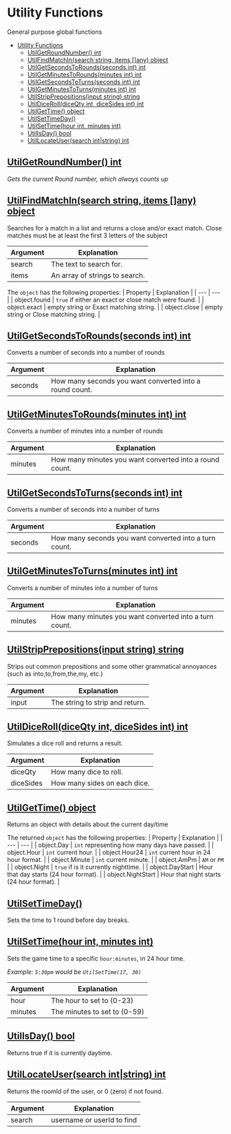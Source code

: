 # Utility Functions

General purpose global functions

- [Utility Functions](#utility-functions)
  - [UtilGetRoundNumber() int](#utilgetroundnumber-int)
  - [UtilFindMatchIn(search string, items \[\]any) object](#utilfindmatchinsearch-string-items-any-object)
  - [UtilGetSecondsToRounds(seconds int) int](#utilgetsecondstoroundsseconds-int-int)
  - [UtilGetMinutesToRounds(minutes int) int](#utilgetminutestoroundsminutes-int-int)
  - [UtilGetSecondsToTurns(seconds int) int](#utilgetsecondstoturnsseconds-int-int)
  - [UtilGetMinutesToTurns(minutes int) int](#utilgetminutestoturnsminutes-int-int)
  - [UtilStripPrepositions(input string) string](#utilstripprepositionsinput-string-string)
  - [UtilDiceRoll(diceQty int, diceSides int) int](#utildicerolldiceqty-int-dicesides-int-int)
  - [UtilGetTime() object](#utilgettime-object)
  - [UtilSetTimeDay()](#utilsettimeday)
  - [UtilSetTime(hour int, minutes int)](#utilsettimehour-int-minutes-int)
  - [UtilIsDay() bool](#utilisday-bool)
  - [UtilLocateUser(search int|string) int](#utillocateusersearch-intstring-int)

## [UtilGetRoundNumber() int](/scripting/util_func.go) 
_Gets the current Round number, which always counts up_

## [UtilFindMatchIn(search string, items []any) object](/scripting/util_func.go)
Searches for a match in a list and returns a close and/or exact match. Close matches must be at least the first 3 letters of the subject

|  Argument | Explanation |
| --- | --- |
| search | The text to search for. |
| items | An array of strings to search. |

The `object` has the following properties:
|  Property | Explanation |
| --- | --- |
| object.found | `true` if either an exact or close match were found. |
| object.exact | empty string or Exact matching string. |
| object.close | empty string or Close matching string. |

## [UtilGetSecondsToRounds(seconds int) int](/scripting/util_func.go)
Converts a number of seconds into a number of rounds

|  Argument | Explanation |
| --- | --- |
| seconds | How many seconds you want converted into a round count. |

## [UtilGetMinutesToRounds(minutes int) int](/scripting/util_func.go)
Converts a number of minutes into a number of rounds

|  Argument | Explanation |
| --- | --- |
| minutes | How many minutes you want converted into a round count. |

## [UtilGetSecondsToTurns(seconds int) int](/scripting/util_func.go)
Converts a number of seconds into a number of turns

|  Argument | Explanation |
| --- | --- |
| seconds | How many seconds you want converted into a turn count. |

## [UtilGetMinutesToTurns(minutes int) int](/scripting/util_func.go)
Converts a number of minutes into a number of turns

|  Argument | Explanation |
| --- | --- |
| minutes | How many minutes you want converted into a turn count. |

## [UtilStripPrepositions(input string) string](/scripting/util_func.go)
Strips out common prepositions and some other grammatical annoyances (such as into,to,from,the,my, etc.)

|  Argument | Explanation |
| --- | --- |
| input | The string to strip and return. |

## [UtilDiceRoll(diceQty int, diceSides int) int](/scripting/util_func.go)
Simulates a dice roll and returns a result.

|  Argument | Explanation |
| --- | --- |
| diceQty | How many dice to roll. |
| diceSides | How many sides on each dice. |

## [UtilGetTime() object](/scripting/util_func.go)
Returns an object with details about the current day/time

The returned `object` has the following properties:
|  Property | Explanation |
| --- | --- |
| object.Day | `int` representing how many days have passed. |
| object.Hour | `int` current hour. |
| object.Hour24 | `int` current hour in 24 hour format. |
| object.Minute | `int` current minute. |
| object.AmPm | `AM` or `PM` |
| object.Night | `true` if is it currently nighttime. |
| object.DayStart | Hour that day starts (24 hour format). |
| object.NightStart | Hour that night starts (24 hour format). |

## [UtilSetTimeDay()](/scripting/util_func.go)
Sets the time to 1 round before day breaks.

## [UtilSetTime(hour int, minutes int)](/scripting/util_func.go)
Sets the game time to a specific `hour:minutes`, in 24 hour time.

_Example: `5:30pm` would be `UtilSetTime(17, 30)`_

|  Argument | Explanation |
| --- | --- |
| hour | The hour to set to (0-23) |
| minutes | The minutes to set to (0-59) |

## [UtilIsDay() bool](/scripting/util_func.go)
Returns true if it is currently daytime.

## [UtilLocateUser(search int|string) int](/scripting/util_func.go)
Returns the roomId of the user, or 0 (zero) if not found.

|  Argument | Explanation |
| --- | --- |
| search | username or userId to find |
